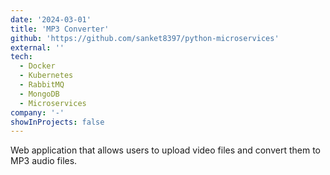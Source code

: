 ```yaml
---
date: '2024-03-01'
title: 'MP3 Converter'
github: 'https://github.com/sanket8397/python-microservices'
external: ''
tech:
  - Docker
  - Kubernetes
  - RabbitMQ
  - MongoDB
  - Microservices
company: '-'
showInProjects: false
---
```


Web application that allows users to upload video files and convert them to MP3 audio files.